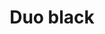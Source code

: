 ---
title: Duo black
date: 
draft: false

# descripcion
description : Aros colgantes en plata 925 y onix.

materials: Plata 925

color: 

dimensions: Largo 3,20 cm

code: 01-01-1038

type: "Aros"

categories: []

price: $6.530,00

price_eftvo: $5.550,00

# Images
# first image will be shown in the product page
images:
  # - image: "images/path_to_image"
  # La ubicacion de las imagenes es imagenes/Aros/Aros.Colgantes/01-01-1038-duo-black
  - image: "./images/aros/colgantes/01-01-1038-duo-black_a.jpg"
  - image: "./images/aros/colgantes/01-01-1038-duo-black_b.jpg"
---